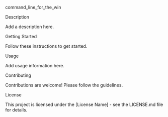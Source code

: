 command_line_for_the_win

Description

Add a description here.

Getting Started

Follow these instructions to get started.

Usage

Add usage information here.

Contributing

Contributions are welcome! Please follow the guidelines.

License

This project is licensed under the [License Name] - see the LICENSE.md file for details.
